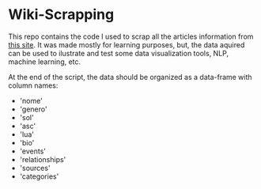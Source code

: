# Wiki-Scrapping

This repo contains the code I used to scrap all the articles information from [this site](https://www.astro.com/astro-databank/). It was made mostly for learning purposes, but, the data aquired can be used to ilustrate and test some data visualization tools, NLP, machine learning, etc.  

At the end of the script, the data should be organized as a data-frame with column names:

* 'nome'  
* 'genero'  
* 'sol'  
* 'asc'  
* 'lua'  
* 'bio'  
* 'events'  
* 'relationships'  
* 'sources'  
* 'categories'  
